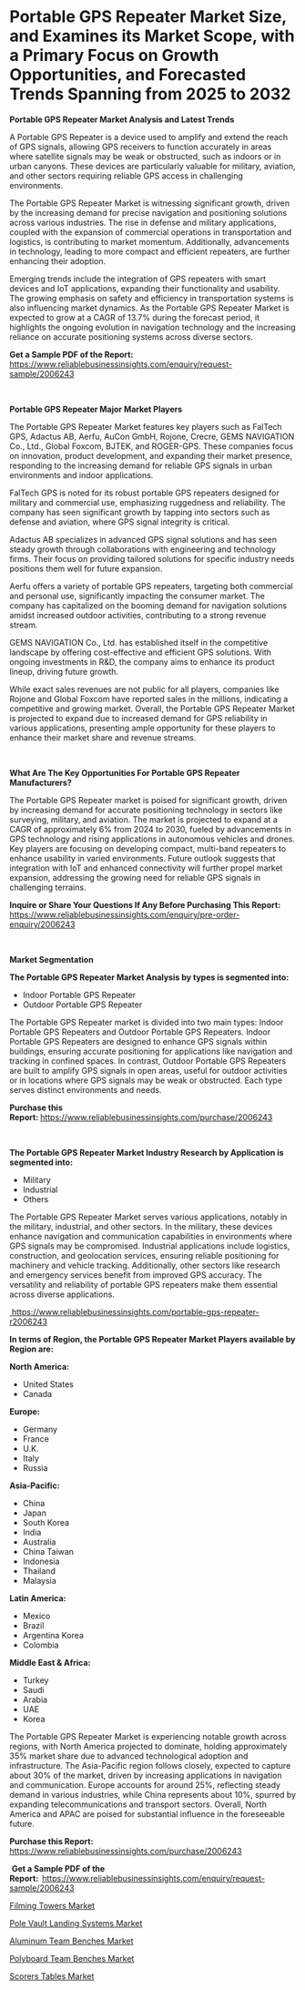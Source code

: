<p><h1>Portable GPS Repeater Market Size, and Examines its Market Scope, with a Primary Focus on Growth Opportunities, and Forecasted Trends Spanning from 2025 to 2032</h1></p><p><strong>Portable GPS Repeater Market Analysis and Latest Trends</strong></p>
<p><p>A Portable GPS Repeater is a device used to amplify and extend the reach of GPS signals, allowing GPS receivers to function accurately in areas where satellite signals may be weak or obstructed, such as indoors or in urban canyons. These devices are particularly valuable for military, aviation, and other sectors requiring reliable GPS access in challenging environments.</p><p>The Portable GPS Repeater Market is witnessing significant growth, driven by the increasing demand for precise navigation and positioning solutions across various industries. The rise in defense and military applications, coupled with the expansion of commercial operations in transportation and logistics, is contributing to market momentum. Additionally, advancements in technology, leading to more compact and efficient repeaters, are further enhancing their adoption.</p><p>Emerging trends include the integration of GPS repeaters with smart devices and IoT applications, expanding their functionality and usability. The growing emphasis on safety and efficiency in transportation systems is also influencing market dynamics. As the Portable GPS Repeater Market is expected to grow at a CAGR of 13.7% during the forecast period, it highlights the ongoing evolution in navigation technology and the increasing reliance on accurate positioning systems across diverse sectors.</p></p>
<p><strong>Get a Sample PDF of the Report:&nbsp;</strong> <a href="https://www.reliablebusinessinsights.com/enquiry/request-sample/2006243?utm_campaign=904&utm_medium=2&utm_source=Github&utm_content=ia&utm_term=20022025&utm_id=portable-gps-repeater">https://www.reliablebusinessinsights.com/enquiry/request-sample/2006243</a></p>
<p>&nbsp;</p>
<p><strong>Portable GPS Repeater Major Market Players</strong></p>
<p><p>The Portable GPS Repeater Market features key players such as FalTech GPS, Adactus AB, Aerfu, AuCon GmbH, Rojone, Crecre, GEMS NAVIGATION Co., Ltd., Global Foxcom, BJTEK, and ROGER-GPS. These companies focus on innovation, product development, and expanding their market presence, responding to the increasing demand for reliable GPS signals in urban environments and indoor applications.</p><p>FalTech GPS is noted for its robust portable GPS repeaters designed for military and commercial use, emphasizing ruggedness and reliability. The company has seen significant growth by tapping into sectors such as defense and aviation, where GPS signal integrity is critical.</p><p>Adactus AB specializes in advanced GPS signal solutions and has seen steady growth through collaborations with engineering and technology firms. Their focus on providing tailored solutions for specific industry needs positions them well for future expansion.</p><p>Aerfu offers a variety of portable GPS repeaters, targeting both commercial and personal use, significantly impacting the consumer market. The company has capitalized on the booming demand for navigation solutions amidst increased outdoor activities, contributing to a strong revenue stream.</p><p>GEMS NAVIGATION Co., Ltd. has established itself in the competitive landscape by offering cost-effective and efficient GPS solutions. With ongoing investments in R&D, the company aims to enhance its product lineup, driving future growth.</p><p>While exact sales revenues are not public for all players, companies like Rojone and Global Foxcom have reported sales in the millions, indicating a competitive and growing market. Overall, the Portable GPS Repeater Market is projected to expand due to increased demand for GPS reliability in various applications, presenting ample opportunity for these players to enhance their market share and revenue streams.</p></p>
<p>&nbsp;</p>
<p><strong>What Are The Key Opportunities For Portable GPS Repeater Manufacturers?</strong></p>
<p><p>The Portable GPS Repeater market is poised for significant growth, driven by increasing demand for accurate positioning technology in sectors like surveying, military, and aviation. The market is projected to expand at a CAGR of approximately 6% from 2024 to 2030, fueled by advancements in GPS technology and rising applications in autonomous vehicles and drones. Key players are focusing on developing compact, multi-band repeaters to enhance usability in varied environments. Future outlook suggests that integration with IoT and enhanced connectivity will further propel market expansion, addressing the growing need for reliable GPS signals in challenging terrains.</p></p>
<p><strong>Inquire or Share Your Questions If Any Before Purchasing This Report:</strong> <a href="https://www.reliablebusinessinsights.com/enquiry/pre-order-enquiry/2006243?utm_campaign=904&utm_medium=2&utm_source=Github&utm_content=ia&utm_term=20022025&utm_id=portable-gps-repeater">https://www.reliablebusinessinsights.com/enquiry/pre-order-enquiry/2006243</a></p>
<p>&nbsp;</p>
<p><strong>Market Segmentation</strong></p>
<p><strong>The Portable GPS Repeater Market Analysis by types is segmented into:</strong></p>
<p><ul><li>Indoor Portable GPS Repeater</li><li>Outdoor Portable GPS Repeater</li></ul></p>
<p><p>The Portable GPS Repeater market is divided into two main types: Indoor Portable GPS Repeaters and Outdoor Portable GPS Repeaters. Indoor Portable GPS Repeaters are designed to enhance GPS signals within buildings, ensuring accurate positioning for applications like navigation and tracking in confined spaces. In contrast, Outdoor Portable GPS Repeaters are built to amplify GPS signals in open areas, useful for outdoor activities or in locations where GPS signals may be weak or obstructed. Each type serves distinct environments and needs.</p></p>
<p><strong>Purchase this Report:&nbsp;</strong><a href="https://www.reliablebusinessinsights.com/purchase/2006243?utm_campaign=904&utm_medium=2&utm_source=Github&utm_content=ia&utm_term=20022025&utm_id=portable-gps-repeater">https://www.reliablebusinessinsights.com/purchase/2006243</a></p>
<p>&nbsp;</p>
<p><strong>The Portable GPS Repeater Market Industry Research by Application is segmented into:</strong></p>
<p><ul><li>Military</li><li>Industrial</li><li>Others</li></ul></p>
<p><p>The Portable GPS Repeater Market serves various applications, notably in the military, industrial, and other sectors. In the military, these devices enhance navigation and communication capabilities in environments where GPS signals may be compromised. Industrial applications include logistics, construction, and geolocation services, ensuring reliable positioning for machinery and vehicle tracking. Additionally, other sectors like research and emergency services benefit from improved GPS accuracy. The versatility and reliability of portable GPS repeaters make them essential across diverse applications.</p></p>
<p><a href="https://www.reliablebusinessinsights.com/portable-gps-repeater-r2006243?utm_campaign=904&utm_medium=2&utm_source=Github&utm_content=ia&utm_term=20022025&utm_id=portable-gps-repeater">&nbsp;https://www.reliablebusinessinsights.com/portable-gps-repeater-r2006243</a></p>
<p><strong>In terms of Region, the Portable GPS Repeater Market Players available by Region are:</strong></p>
<p>
    <p> <strong> North America: </strong>
        <ul>
            <li>United States</li>
            <li>Canada</li>
        </ul>
        </p> 
    <p> <strong> Europe: </strong>
        <ul>
            <li>Germany</li>
            <li>France</li>
            <li>U.K.</li>
            <li>Italy</li>
            <li>Russia</li>
        </ul>
        </p> 
    <p> <strong> Asia-Pacific: </strong>
        <ul>
            <li>China</li>
            <li>Japan</li>
            <li>South Korea</li>
            <li>India</li>
            <li>Australia</li>
            <li>China Taiwan</li>
            <li>Indonesia</li>
            <li>Thailand</li>
            <li>Malaysia</li>
        </ul>
        </p> 
    <p> <strong> Latin America: </strong>
        <ul>
            <li>Mexico</li>
            <li>Brazil</li>
            <li>Argentina Korea</li>
            <li>Colombia</li>
        </ul>
        </p> 
    <p> <strong> Middle East & Africa: </strong>
        <ul>
            <li>Turkey</li>
            <li>Saudi</li>
            <li>Arabia</li>
            <li>UAE</li>
            <li>Korea</li>
        </ul>
    </p>
    </p>
<p><p>The Portable GPS Repeater Market is experiencing notable growth across regions, with North America projected to dominate, holding approximately 35% market share due to advanced technological adoption and infrastructure. The Asia-Pacific region follows closely, expected to capture about 30% of the market, driven by increasing applications in navigation and communication. Europe accounts for around 25%, reflecting steady demand in various industries, while China represents about 10%, spurred by expanding telecommunications and transport sectors. Overall, North America and APAC are poised for substantial influence in the foreseeable future.</p></p>
<p><strong>Purchase this Report: </strong><a href="https://www.reliablebusinessinsights.com/purchase/2006243?utm_campaign=904&utm_medium=2&utm_source=Github&utm_content=ia&utm_term=20022025&utm_id=portable-gps-repeater">https://www.reliablebusinessinsights.com/purchase/2006243</a></p>
<p>&nbsp;<strong>Get a Sample PDF of the Report:&nbsp;&nbsp;</strong><a href="https://www.reliablebusinessinsights.com/enquiry/request-sample/2006243?utm_campaign=904&utm_medium=2&utm_source=Github&utm_content=ia&utm_term=20022025&utm_id=portable-gps-repeater">https://www.reliablebusinessinsights.com/enquiry/request-sample/2006243</a></p>
<p><strong></strong></p>
<p><p><a href="https://github.com/hedbomkrahe/Market-Research-Report-List-1/blob/main/filming-towers-market.md?utm_campaign=904&utm_medium=2&utm_source=Github&utm_content=ia&utm_term=20022025&utm_id=portable-gps-repeater">Filming Towers Market</a></p><p><a href="https://github.com/nkbaroga/Market-Research-Report-List-1/blob/main/pole-vault-landing-systems-market.md?utm_campaign=904&utm_medium=2&utm_source=Github&utm_content=ia&utm_term=20022025&utm_id=portable-gps-repeater">Pole Vault Landing Systems Market</a></p><p><a href="https://github.com/rosalinebhakta48/Market-Research-Report-List-1/blob/main/aluminum-team-benches-market.md?utm_campaign=904&utm_medium=2&utm_source=Github&utm_content=ia&utm_term=20022025&utm_id=portable-gps-repeater">Aluminum Team Benches Market</a></p><p><a href="https://github.com/chongseney974/Market-Research-Report-List-1/blob/main/polyboard-team-benches-market.md?utm_campaign=904&utm_medium=2&utm_source=Github&utm_content=ia&utm_term=20022025&utm_id=portable-gps-repeater">Polyboard Team Benches Market</a></p><p><a href="https://github.com/lateshab69/Market-Research-Report-List-1/blob/main/scorers-tables-market.md?utm_campaign=904&utm_medium=2&utm_source=Github&utm_content=ia&utm_term=20022025&utm_id=portable-gps-repeater">Scorers Tables Market</a></p></p>
